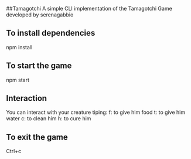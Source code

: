
##Tamagotchi
A simple CLI implementation of the Tamagotchi Game developed by serenagabbio

## To install dependencies 
npm install

## To start the game 
npm start

## Interaction
You can interact with your creature tiping:
  f: to give him food
  t: to give him water
  c: to clean him
  h: to cure him

## To exit the game
Ctrl+c
